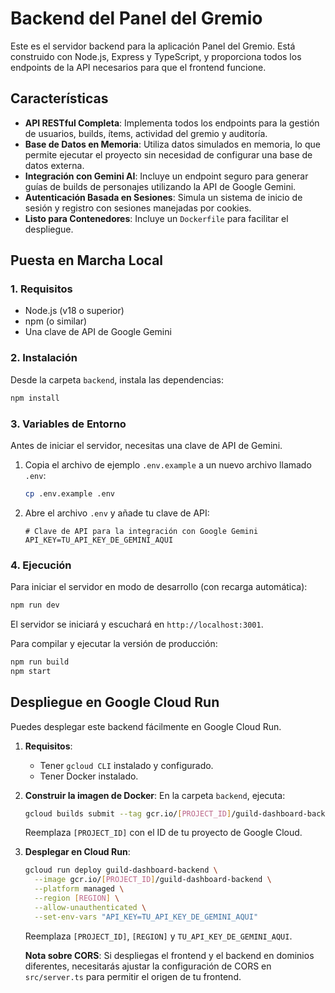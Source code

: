 # Backend del Panel del Gremio

Este es el servidor backend para la aplicación Panel del Gremio. Está construido con Node.js, Express y TypeScript, y proporciona todos los endpoints de la API necesarios para que el frontend funcione.

## Características

-   **API RESTful Completa**: Implementa todos los endpoints para la gestión de usuarios, builds, ítems, actividad del gremio y auditoría.
-   **Base de Datos en Memoria**: Utiliza datos simulados en memoria, lo que permite ejecutar el proyecto sin necesidad de configurar una base de datos externa.
-   **Integración con Gemini AI**: Incluye un endpoint seguro para generar guías de builds de personajes utilizando la API de Google Gemini.
-   **Autenticación Basada en Sesiones**: Simula un sistema de inicio de sesión y registro con sesiones manejadas por cookies.
-   **Listo para Contenedores**: Incluye un `Dockerfile` para facilitar el despliegue.

## Puesta en Marcha Local

### 1. Requisitos

-   Node.js (v18 o superior)
-   npm (o similar)
-   Una clave de API de Google Gemini

### 2. Instalación

Desde la carpeta `backend`, instala las dependencias:
```bash
npm install
```

### 3. Variables de Entorno

Antes de iniciar el servidor, necesitas una clave de API de Gemini.

1.  Copia el archivo de ejemplo `.env.example` a un nuevo archivo llamado `.env`:
    ```bash
    cp .env.example .env
    ```

2.  Abre el archivo `.env` y añade tu clave de API:
    ```
    # Clave de API para la integración con Google Gemini
    API_KEY=TU_API_KEY_DE_GEMINI_AQUI
    ```

### 4. Ejecución

Para iniciar el servidor en modo de desarrollo (con recarga automática):
```bash
npm run dev
```

El servidor se iniciará y escuchará en `http://localhost:3001`.

Para compilar y ejecutar la versión de producción:
```bash
npm run build
npm start
```

## Despliegue en Google Cloud Run

Puedes desplegar este backend fácilmente en Google Cloud Run.

1.  **Requisitos**:
    -   Tener `gcloud CLI` instalado y configurado.
    -   Tener Docker instalado.

2.  **Construir la imagen de Docker**:
    En la carpeta `backend`, ejecuta:
    ```bash
    gcloud builds submit --tag gcr.io/[PROJECT_ID]/guild-dashboard-backend
    ```
    Reemplaza `[PROJECT_ID]` con el ID de tu proyecto de Google Cloud.

3.  **Desplegar en Cloud Run**:
    ```bash
    gcloud run deploy guild-dashboard-backend \
      --image gcr.io/[PROJECT_ID]/guild-dashboard-backend \
      --platform managed \
      --region [REGION] \
      --allow-unauthenticated \
      --set-env-vars "API_KEY=TU_API_KEY_DE_GEMINI_AQUI"
    ```
    Reemplaza `[PROJECT_ID]`, `[REGION]` y `TU_API_KEY_DE_GEMINI_AQUI`.

    **Nota sobre CORS**: Si despliegas el frontend y el backend en dominios diferentes, necesitarás ajustar la configuración de CORS en `src/server.ts` para permitir el origen de tu frontend.

